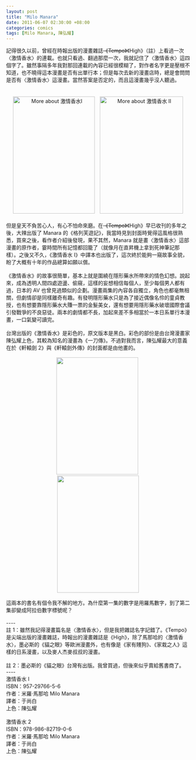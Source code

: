 ```yaml
--- 
layout: post
title: "Milo Manara"
date: 2011-06-07 02:30:00 +08:00
categories: comics
tags: [Milo Manara, 陳弘耀]
---
```


記得很久以前，曾經在時報出版的漫畫雜誌<s>《Tempo》</s>《High》（註）上看過一次〈激情香水〉的連載。也就只看過、翻過那麼一次，我就記住了〈激情香水〉這四個字了。雖然事隔多年我對那回連載的內容已經很模糊了，對作者名字更是壓根不知道，也不曉得這本漫畫是否有出單行本；但是每次去新的漫畫店時，總是會問問是否有〈激情香水〉這漫畫。當然答案是否定的，而且這漫畫幾乎沒人聽過。<br /><br /><div style="text-align: center;"><a href="http://www.anobii.com/books/%E6%BF%80%E6%83%85%E9%A6%99%E6%B0%B4I/9789572976654/01b567a8b213fafc08/" title="More about 激情香水I"><img alt="More about 激情香水I" height="320" src="http://image.anobii.com/anobi/image_book.php?type=5&amp;item_id=01b567a8b213fafc08&amp;time=0" style="padding-bottom: 5px; padding-left: 5px; padding-right: 5px; padding-top: 5px;" title="More about 激情香水I" width="224" /></a>&nbsp;<a href="http://www.anobii.com/books/%E6%BF%80%E6%83%85%E9%A6%99%E6%B0%B4_II/9789868271906/01ed0bc2e05de5f1da/" title="More about 激情香水 II"><img alt="More about 激情香水 II" height="320" src="http://image.anobii.com/anobi/image_book.php?type=5&amp;item_id=01ed0bc2e05de5f1da&amp;time=0" style="padding-bottom: 5px; padding-left: 5px; padding-right: 5px; padding-top: 5px;" title="More about 激情香水 II" width="228" /></a></div><br />但是皇天不負苦心人，有心不怕命來磨。在<s>《Tempo》</s>《High》早已收刊的多年之後，大辣出版了 Manara 的《格列芙遊記》，我當時見到封面時覺得這風格很熟悉，買來之後，看作者介紹後發現，果不其然，Manara 就是畫〈激情香水〉這部漫畫的原作者，霎時間所有記憶都回籠了（就像月在直昇機上拿到死神筆記那樣）。之後又不久，《激情香水 I》中譯本也出版了，這次終於能夠一窺故事全貌，盼了大概有十年的作品總算如願以償。<br /><br />《激情香水》的故事很簡單，基本上就是圍繞在隱形藥水所帶來的情色幻想。說起來，成為透明人間四處遊盪、偷窺，這樣的妄想相信每個人，至少每個男人都有過，日本的 AV 也曾見過類似的企劃。漫畫兩集的內容各自獨立，角色也都毫無相關，但劇情卻是同樣離奇有趣。有發明隱形藥水只是為了接近偶像名伶的童貞教授，也有想要靠隱形藥水大賺一票的金髮美女，還有想要用隱形藥水破壞國際會議引發戰爭的不良惡徒。兩本的劇情都不長，加起來差不多相當於一本日系單行本漫畫，一口氣變可讀完。<br /><br />台灣出版的《激情香水》是彩色的，原文版本是黑白。彩色的部份是由台灣漫畫家陳弘耀上色，其較為知名的漫畫為《一刀傳》。不過對我而言，陳弘耀最大的意義在於《軒轅劍 2》與《軒轅劍外傳》的封面都是由他畫的。<br /><br /><div class="separator" style="clear: both; text-align: center;"><a href="http://2.bp.blogspot.com/-i7VnohezHrc/Te0a-h8qb1I/AAAAAAAAAPM/TQ_N1s4QHmw/s1600/p-game001.jpg" imageanchor="1" style="margin-left: 1em; margin-right: 1em;"><img border="0" height="320" src="http://2.bp.blogspot.com/-i7VnohezHrc/Te0a-h8qb1I/AAAAAAAAAPM/TQ_N1s4QHmw/s320/p-game001.jpg" width="224" /></a>&nbsp;<a href="http://1.bp.blogspot.com/-iHN3OtZSvos/Te0a_MTUJhI/AAAAAAAAAPQ/_Dd08Uga9E0/s1600/p-game002.jpg" imageanchor="1" style="margin-left: 1em; margin-right: 1em;"><img border="0" height="320" src="http://1.bp.blogspot.com/-iHN3OtZSvos/Te0a_MTUJhI/AAAAAAAAAPQ/_Dd08Uga9E0/s320/p-game002.jpg" width="224" /></a></div><br />這兩本的書名有個令我不解的地方。為什麼第一集的數字是用羅馬數字，到了第二集卻變成阿拉伯數字標號呢？<br /><br />----<br />註 1：雖然我記得漫畫篇名是〈激情香水〉，但是我把雜誌名字記錯了。《Tempo》是尖端出版的漫畫雜誌，時報出的漫畫雜誌是《High》，除了馬那哈的〈激情香水〉，墨必斯的《貓之眼》等歐洲漫畫外，也有像是《家有賤狗》、《家栽之人》這樣的日系漫畫，以及麥人杰麥叔叔的漫畫。<br /><br />註 2：墨必斯的《貓之眼》台灣有出版。我曾買過，但後來似乎賣給舊書商了。<br />----<br />激情香水 I<br />ISBN：957-29766-5-6<br />作者：米羅·馬那哈 Milo Manara<br />譯者：于尚白<br />上色：陳弘耀<br /><br />激情香水 2<br />ISBN：978-986-82719-0-6<br />作者：米羅·馬那哈 Milo Manara<br />譯者：于尚白<br />上色：陳弘耀
